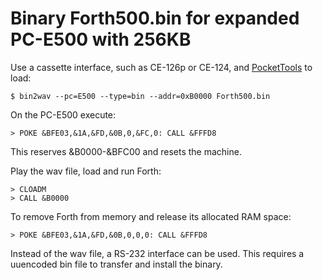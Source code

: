 # Binary Forth500.bin for expanded PC-E500 with 256KB

Use a cassette interface, such as CE-126p or CE-124, and
[PocketTools](https://www.peil-partner.de/ifhe.de/sharp/) to load:

    $ bin2wav --pc=E500 --type=bin --addr=0xB0000 Forth500.bin

On the PC-E500 execute:

    > POKE &BFE03,&1A,&FD,&0B,0,&FC,0: CALL &FFFD8

This reserves &B0000-&BFC00 and resets the machine.

Play the wav file, load and run Forth:

    > CLOADM
    > CALL &B0000

To remove Forth from memory and release its allocated RAM space:

    > POKE &BFE03,&1A,&FD,&0B,0,0,0: CALL &FFFD8

Instead of the wav file, a RS-232 interface can be used.  This
requires a uuencoded bin file to transfer and install the binary.
